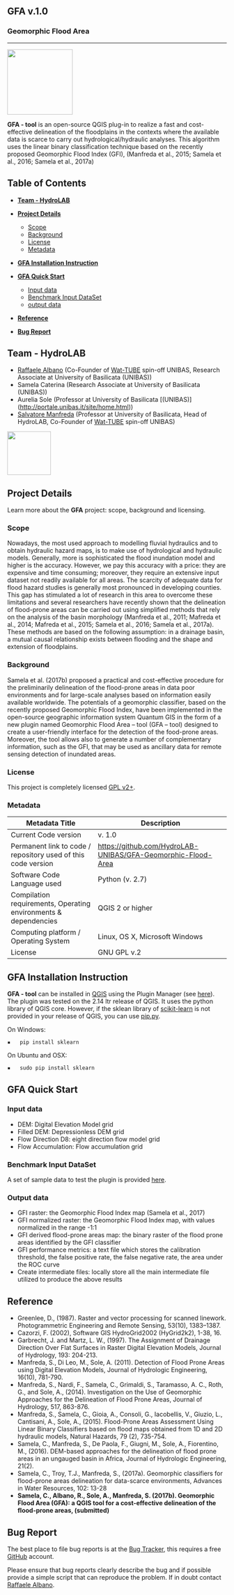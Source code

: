 **GFA v.1.0**
----------

### Geomorphic Flood Area
----------
<p align="left"><img src="https://github.com/HydroLAB-UNIBAS/GFA-Geomorphic-Flood-Area/blob/master/GeomorphicFloodIndex/icona.png"   width="150" height="150" //></p>

**GFA - tool** is an open-source QGIS plug-in to realize a fast and cost-effective delineation of the floodplains in the contexts where the available data is scarce to carry out hydrological/hydraulic analyses. This algorithm uses the linear binary classification technique based on the recently proposed Geomorphic Flood Index (GFI), (Manfreda et al., 2015; Samela et al., 2016; Samela et al., 2017a)


## Table of Contents

* [**Team - HydroLAB**](#team)

* [**Project Details**](#project-details)  
    * [Scope](#scope)
    * [Background](#background)
    * [License](#license)
    * [Metadata](#metadata)

* [**GFA Installation Instruction**](#Installation-Instruction)  

* [**GFA Quick Start**](#quick-start)
    * [Input data](#input)
    * [Benchmark Input DataSet](#inputdata)
    * [output data](#input)

* [**Reference**](#reference)

* [**Bug Report**](#bug-report)

## Team - HydroLAB


- [Raffaele Albano](http://www2.unibas.it/raffaelealbano) (Co-Founder of [Wat-TUBE](http://wat-tube.it) spin-off UNIBAS, Research Associate at University of Basilicata (UNIBAS))
- Samela Caterina (Research Associate at University of Basilicata (UNIBAS))
- Aurelia Sole (Professor at University of Basilicata [(UNIBAS)] (http://portale.unibas.it/site/home.html))
- [Salvatore Manfreda](http://www2.unibas.it/manfreda/HydroLab) (Professor at University of Basilicata, Head of HydroLAB, Co-Founder of [Wat-TUBE](http://wat-tube.it) spin-off UNIBAS)

<p align="left"><img src="https://github.com/HydroLAB-UNIBAS/GFA-Geomorphic-Flood-Area/blob/master/GeomorphicFloodIndex/HydroLAB.PNG="300" height="100" /></p>

## Project Details
Learn more about the **GFA** project: scope, background and licensing.

### Scope
Nowadays, the most used approach to modelling fluvial hydraulics and to obtain hydraulic hazard maps, is to make use of hydrological and hydraulic models. Generally, more is sophisticated the flood inundation model and higher is the accuracy.However, we pay this accuracy with a price: they are expensive and time consuming; moreover, they require an extensive input dataset not readily available for all areas. The scarcity of adequate data for flood hazard studies is generally most pronounced in developing counties. This gap has stimulated a lot of research in this area to overcome these limitations and several researchers have recently shown that the delineation of flood-prone areas can be carried out using simplified methods that rely on the analysis of the basin morphology (Manfreda et al., 2011; Mafreda et al., 2014; Mafreda et al., 2015; Samela et al., 2016; Samela et al., 2017a). These methods are based on the following assumption: in a drainage basin, a mutual causal relationship exists between flooding and the shape and extension of floodplains.

### Background
Samela et al. (2017b) proposed a practical and cost-effective procedure for the preliminarily delineation of the flood-prone areas in data poor environments and for large-scale analyses based on information easily available worldwide.  The potentials of a geomorphic classifier, based on the recently proposed Geomorphic Flood Index, have been implemented in the open-source geographic information system Quantum GIS in the form of a new plugin named Geomorphic Flood Area – tool (GFA – tool) designed to create a user-friendly interface for the detection of the food-prone areas. Moreover, the tool allows also to generate a number of complementary information, such as the GFI, that may be used as ancillary data for remote sensing detection of inundated areas. 

### License
This project is completely licensed [GPL v2+](https://github.com/HydroLAB-UNIBAS/GFA-Geomorphic-Flood-Area/blob/master/GeomorphicFloodIndex/LICENSE.txt).

### Metadata
| Metadata Title | Description |
|----------------|-------------|
|  Current Code version              |    v. 1.0         |
|   Permanent link to code / repository used of this code version             |       https://github.com/HydroLAB-UNIBAS/GFA-Geomorphic-Flood-Area       |
|       Software Code Language used          |        Python (v. 2.7)       |
|    Compilation requirements, Operating environments & dependencies             |    QGIS 2 or higher         |
|   Computing platform / Operating System             |   Linux, OS X, Microsoft Windows          |
|     License           |      GNU GPL v.2       |

## GFA Installation Instruction
**GFA - tool** can be installed in [QGIS](https://qgis.org) using the Plugin Manager (see [here](http://docs.qgis.org/2.8/en/docs/user_manual/plugins/plugins.html#managing-plugins)). The plugin was tested on the 2.14 ltr release of QGIS. It uses the python library of QGIS core. 
However, if the sklean library of [scikit-learn](http://scikit-learn.org) is not provided in your release of QGIS, you can use [pip.py](https://pypi.python.org/pypi/pip).

On Windows:

	▪	pip install sklearn 

On Ubuntu and OSX:

	▪	sudo pip install sklearn


## GFA Quick Start


### Input data
- DEM: Digital Elevation Model grid
- Filled DEM: Depressionless DEM grid
- Flow Direction D8: eight direction flow model grid
- Flow Accumulation: Flow accumulation grid

### Benchmark Input DataSet
A set of sample data to test the plugin is provided 
[here](https://github.com/HydroLAB-UNIBAS/GFA-Geomorphic-Flood-Area-doc).

### Output data
- GFI raster: the Geomorphic Flood Index map (Samela et al., 2017)
- GFI normalized raster: the Geomorphic Flood Index map, with values normalized in the range -1:1
- GFI derived flood-prone areas map: the binary raster of the flood prone areas identified by the GFI classifier
- GFI performance metrics: a text file which stores the calibration threshold, the false positive rate, the false negative rate, the area under the ROC curve
- Create intermediate files: locally store all the main intermediate file utilized to produce the above results

## Reference
- Greenlee, D., (1987). Raster and vector processing for scanned linework. Photogrammetric Engineering and Remote Sensing, 53(10), 1383–1387.
- Cazorzi, F. (2002), Software GIS HydroGrid2002 (HyGrid2k2), 1-38, 16.
- Garbrecht, J. and Martz, L. W., (1997). The Assignment of Drainage Direction Over Flat Surfaces in Raster Digital Elevation Models, Journal of Hydrology, 193: 204-213.
- Manfreda, S., Di Leo, M., Sole, A. (2011). Detection of Flood Prone Areas using Digital Elevation Models, Journal of Hydrologic Engineering, 16(10), 781-790.
- Manfreda, S., Nardi, F., Samela, C., Grimaldi, S., Taramasso, A. C., Roth, G., and Sole, A., (2014). Investigation on the Use of Geomorphic Approaches for the Delineation of Flood Prone Areas, Journal of Hydrology, 517, 863-876. 
- Manfreda, S., Samela, C., Gioia, A., Consoli, G., Iacobellis, V.,  Giuzio, L., Cantisani, A., Sole, A., (2015). Flood-Prone Areas Assessment Using Linear Binary Classifiers based on flood maps obtained from 1D and 2D hydraulic models,  Natural Hazards, 79 (2), 735-754.
- Samela, C., Manfreda, S., De Paola, F., Giugni, M., Sole, A., Fiorentino, M., (2016). DEM-based approaches for the delineation of flood prone areas in an ungauged basin in Africa,  Journal of Hydrologic Engineering, 21(2).
- Samela, C., Troy, T.J., Manfreda, S., (2017a). Geomorphic classifiers for flood-prone areas delineation for data-scarce environments, Advances in Water Resources, 102: 13-28 
- **Samela, C., Albano, R., Sole, A., Manfreda, S. (2017b). Geomorphic Flood Area (GFA): a QGIS tool for a cost-effective delineation of the flood-prone areas, (submitted)**

## Bug Report
The best place to file bug reports is at the [Bug Tracker](https://github.com/HydroLAB-UNIBAS/GFA-Geomorphic-Flood-Area/issues), this requires a free [GitHub](https://github.com/) account.

Please ensure that bug reports clearly describe the bug and if possible provide a simple script that can reproduce the problem. If in doubt contact [Raffaele Albano](http://www2.unibas.it/raffaelealbano/?page_id=115).
